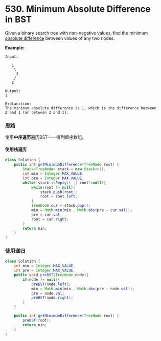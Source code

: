 # 530. Minimum Absolute Difference in BST

Given a binary search tree with non-negative values, find the minimum [absolute difference](https://en.wikipedia.org/wiki/Absolute_difference) between values of any two nodes.

**Example:**

```
Input:

   1
    \
     3
    /
   2

Output:
1

Explanation:
The minimum absolute difference is 1, which is the difference between 2 and 1 (or between 2 and 3).
```

### 思路

使用**中序遍历**遍历BST——得到顺序数组。

#### 使用栈遍历

```java
class Solution {
    public int getMinimumDifference(TreeNode root) {
        Stack<TreeNode> stack = new Stack<>();
        int min = Integer.MAX_VALUE;
        int pre = Integer.MAX_VALUE;
        while(!stack.isEmpty() || root!=null){
            while(root != null){
                stack.push(root);
                root = root.left;
            }
            TreeNode cur = stack.pop();
            min = Math.min(min , Math.abs(pre - cur.val));
            pre = cur.val;
            root = cur.right;
        }
        return min;
    }
}
```

### 使用递归

```java
class Solution {
    int min = Integer.MAX_VALUE;
    int pre = Integer.MAX_VALUE;
    public void preBST(TreeNode node){
        if(node != null){
            preBST(node.left);
            min = Math.min(min , Math.abs(pre - node.val));
            pre = node.val;
            preBST(node.right);
        }
    }

    public int getMinimumDifference(TreeNode root) {
        preBST(root);
        return min;
    }
}
```


